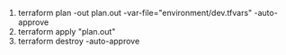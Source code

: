 1) terraform plan -out plan.out -var-file="environment/dev.tfvars"  -auto-approve
2) terraform apply "plan.out"
3) terraform destroy -auto-approve
